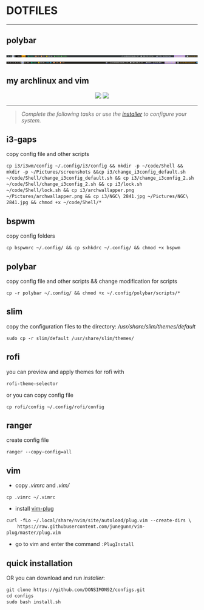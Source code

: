 # DOTFILES
---

## polybar
![Polybar illustration](https://github.com/DONSIMON92/configs/blob/master/polybar/polybar-view1.png)
![Polybar illustration](https://github.com/DONSIMON92/configs/blob/master/polybar/polybar-view2.png)

## my archlinux and vim
<p align="center">
<img src="https://raw.githubusercontent.com/DONSIMON92/dotfiles/master/screenshots/worktop2.png">
<img src="https://raw.githubusercontent.com/DONSIMON92/dotfiles/master/screenshots/vim2.png">
</p>

---

> *Complete the following tasks or use the [installer](https://github.com/DONSIMON92/configs#quick-installation "will transfer to the desired head") to configure your system.*

## i3-gaps

copy config file and other scripts
```
cp i3/i3wm/config ~/.config/i3/config && mkdir -p ~/code/Shell && mkdir -p ~/Pictures/screenshots &&cp i3/change_i3config_default.sh ~/code/Shell/change_i3config_default.sh && cp i3/change_i3config_2.sh ~/code/Shell/change_i3config_2.sh && cp i3/lock.sh ~/code/Shell/lock.sh && cp i3/archwallapper.png ~/Pictures/archwallapper.png && cp i3/NGC\ 2841.jpg ~/Pictures/NGC\ 2841.jpg && chmod +x ~/code/Shell/*
```

## bspwm

copy config folders
```
cp bspwmrc ~/.config/ && cp sxhkdrc ~/.config/ && chmod +x bspwm
```

## polybar

copy config file and other scripts && change modification for scripts
```
cp -r polybar ~/.config/ && chmod +x ~/.config/polybar/scripts/*
```

## slim

copy the configuration files to the directory: */usr/share/slim/themes/default*
```
sudo cp -r slim/default /usr/share/slim/themes/
```

## rofi

you can preview and apply themes for rofi with
```
rofi-theme-selector
```

or you can copy config file
```
cp rofi/config ~/.config/rofi/config
```

## ranger

create config file
```
ranger --copy-config=all
```

## vim

+ copy *.vimrc* and *.vim/*
```
cp .vimrc ~/.vimrc
```

+ install [vim-plug](https://github.com/junegunn/vim-plug "github link")
```
curl -fLo ~/.local/share/nvim/site/autoload/plug.vim --create-dirs \
    https://raw.githubusercontent.com/junegunn/vim-plug/master/plug.vim
```
+ go to vim and enter the command `:PlugInstall`

## quick installation

OR you can download and run *installer*:
```
git clone https://github.com/DONSIMON92/configs.git
cd configs
sudo bash install.sh
```
